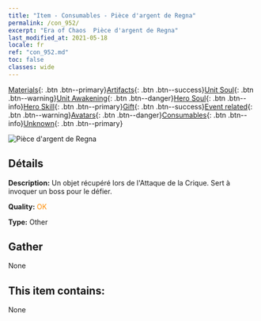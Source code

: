 ```yaml
---
title: "Item - Consumables - Pièce d'argent de Regna"
permalink: /con_952/
excerpt: "Era of Chaos  Pièce d'argent de Regna"
last_modified_at: 2021-05-18
locale: fr
ref: "con_952.md"
toc: false
classes: wide
---
```

 [Materials](/ItemsFR/){: .btn .btn--primary}[Artifacts](/ItemsFR/Artifacts/){: .btn .btn--success}[Unit Soul](/ItemsFR/UnitSoul/){: .btn .btn--warning}[Unit Awakening](/ItemsFR/UnitAwakening/){: .btn .btn--danger}[Hero Soul](/ItemsFR/HeroSoul/){: .btn .btn--info}[Hero Skill](/ItemsFR/HeroSkill/){: .btn .btn--primary}[Gift](/ItemsFR/Gift/){: .btn .btn--success}[Event related](/ItemsFR/Events/){: .btn .btn--warning}[Avatars](/ItemsFR/Avatars/){: .btn .btn--danger}[Consumables](/ItemsFR/Consumables/){: .btn .btn--info}[Unknown](/ItemsFR/Unknown/){: .btn .btn--primary}

 ![Pièce d'argent de Regna](/images/t/i_40047.png)

## Détails
 **Description:** Un objet récupéré lors de l'Attaque de la Crique. Sert à invoquer un boss pour le défier.

 **Quality:** <span style="color: #FF8C00">OK</span>

 **Type:** Other

## Gather

  None

## This item contains:

  None


